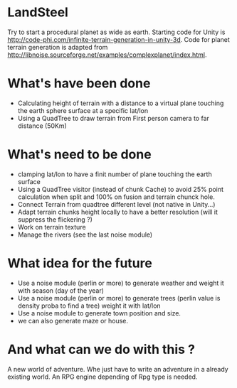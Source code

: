 # LandSteel
Try to start a procedural planet as wide as earth. Starting code for Unity is http://code-phi.com/infinite-terrain-generation-in-unity-3d. Code for planet terrain generation is adapted from http://libnoise.sourceforge.net/examples/complexplanet/index.html.

# What's have been done
- Calculating height of terrain with a distance to a virtual plane touching the earth sphere surface at a specific lat/lon
- Using a QuadTree to draw terrain from First person camera to far distance (50Km)

# What's need to be done
- clamping lat/lon to have a finit number of plane touching the earth surface
- Using a QuadTree visitor (instead of chunk Cache) to avoid 25% point calculation when split and 100% on fusion and terrain chunck hole.
- Connect Terrain from quadtree different level (not native in Unity...)
- Adapt terrain chunks height locally to have a better resolution (will it suppress the flickering ?)
- Work on terrain texture
- Manage the rivers (see the last noise module)

# What idea for the future
- Use a noise module (perlin or more) to generate weather and weight it with season (day of the year)
- Use a noise module (perlin or more) to generate trees (perlin value is density proba to find a tree) weight it with lat/lon
- Use a noise module to generate town position and size.
- we can also generate maze or house.

# And what can we do with this ?
A new world of adventure. Whe just have to write an adventure in a already existing world.
An RPG engine depending of Rpg type is needed.
